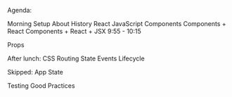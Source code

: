 Agenda:

Morning
Setup
About
History
React
JavaScript
Components
Components + React
Components + React + JSX
  9:55 - 10:15

Props

After lunch:
CSS
Routing
State
Events
Lifecycle

Skipped:
App State

Testing
Good Practices
